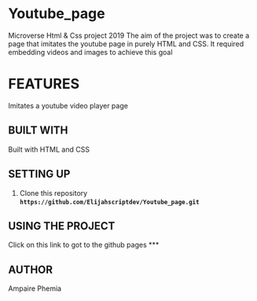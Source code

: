 # Youtube_page
Microverse Html &amp; Css project 2019
The aim of the project was to create a page that imitates the youtube page in purely HTML and CSS. It required embedding videos and images to achieve this goal


# FEATURES
Imitates a youtube video player page

## BUILT WITH
Built with HTML and CSS

## SETTING UP
1. Clone this repository
    **```https://github.com/Elijahscriptdev/Youtube_page.git```**

## USING THE PROJECT
Click on this link to got to the github pages ***

## AUTHOR
Ampaire Phemia
